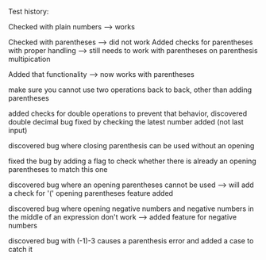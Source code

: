 Test history:

Checked with plain numbers --> works

Checked with parentheses --> did not work
Added checks for parentheses with proper handling --> still needs to work with parentheses on parenthesis multipication

Added that functionality --> now works with parentheses

make sure you cannot use two operations back to back, other than adding parentheses

added checks for double operations to prevent that behavior, discovered double decimal bug
fixed by checking the latest number added (not last input)

discovered bug where closing parenthesis can be used without an opening

fixed the bug by adding a flag to check whether there is already an opening parentheses to match this one

discovered bug where an opening parentheses cannot be used --> will add a check for '('
opening parentheses feature added

discovered bug where opening negative numbers and negative numbers in the middle of an expression don't work --> added feature for negative numbers

discovered bug with (-1)-3 causes a parenthesis error and added a case to catch it